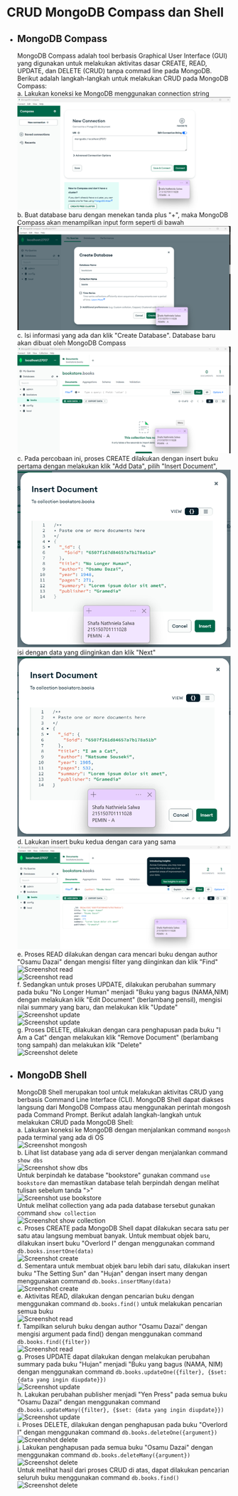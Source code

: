 # CRUD MongoDB Compass dan Shell

* ## MongoDB Compass
  MongoDB Compass adalah tool berbasis Graphical User Interface (GUI) yang digunakan untuk melakukan aktivitas dasar CREATE, READ, UPDATE, dan DELETE (CRUD) tanpa commad line pada MongoDB. Berikut adalah langkah-langkah untuk melakukan CRUD pada MongoDB Compass: <br>
  a. Lakukan koneksi ke MongoDB menggunakan connection string <br>
     ![Screenshot](../Screenshot2/1.png) <br>
  b. Buat database baru dengan menekan tanda plus "+", maka MongoDB Compass akan menampilkan input form seperti di bawah <br>
     ![Screenshot](../Screenshot2/2.png) <br>
  c. Isi informasi yang ada dan klik "Create Database". Database baru akan dibuat oleh MongoDB Compass <br>
     ![Screenshot](../Screenshot2/3.png) <br>
  c. Pada percobaan ini, proses CREATE dilakukan dengan insert buku pertama dengan melakukan klik "Add Data", pilih "Insert Document", <br>
     ![Screenshot](../Screenshot2/4.png) <br>
  isi dengan data yang diinginkan dan klik "Next" <br>
     ![Screenshot](../Screenshot2/5.png) <br>
  d. Lakukan insert buku kedua dengan cara yang sama <br>
     ![Screenshot](../Screenshot2/7.png) <br>
  e. Proses READ dilakukan dengan cara mencari buku dengan author "Osamu Dazai" dengan mengisi filter yang diinginkan dan klik "Find" <br>
     ![Screenshot read](../Laprak2/7.PNG) <br>
     ![Screenshot read](../Laprak2/8.PNG) <br>
  f. Sedangkan untuk proses UPDATE, dilakukan perubahan summary pada buku "No Longer Human" menjadi "Buku yang bagus (NAMA,NIM) dengan melakukan klik "Edit Document" (berlambang pensil), mengisi nilai summary yang baru, dan melakukan klik "Update" <br>
     ![Screenshot update](../Laprak2/9.PNG) <br>
     ![Screenshot update](../Laprak2/10.PNG) <br>
  g. Proses DELETE, dilakukan dengan cara penghapusan pada buku "I Am a Cat" dengan melakukan klik "Remove Document" (berlambang tong sampah) dan melakukan klik "Delete" <br>
     ![Screenshot delete](../Laprak2/11.PNG) <br>
     
* ## MongoDB Shell
  MongoDB Shell merupakan tool untuk melakukan aktivitas CRUD yang berbasis Command Line Interface (CLI). MongoDB Shell dapat diakses langsung dari MongoDB Compass atau menggunakan perintah mongosh pada Command Prompt. Berikut adalah langkah-langkah untuk melakukan CRUD pada MongoDB Shell: <br>
  a. Lakukan koneksi ke MongoDB dengan menjalankan command ```mongosh``` pada terminal yang ada di OS <br>
     ![Screenshot mongosh](../Laprak2/12.PNG) <br>
  b. Lihat list database yang ada di server dengan menjalankan command ```show dbs``` <br>
     ![Screenshot show dbs](../Laprak2/13.PNG) <br>
    Untuk berpindah ke database "bookstore" gunakan command ```use bookstore``` dan memastikan database telah berpindah dengan melihat tulisan sebelum tanda ">" <br>
     ![Screenshot use bookstore](../Laprak2/14.PNG) <br>
  Untuk melihat collection yang ada pada database tersebut gunakan command ```show collection``` <br>
     ![Screenshot show collection](../Laprak2/15.PNG) <br>
  c. Proses CREATE pada MongoDB Shell dapat dilakukan secara satu per satu atau langsung membuat banyak. Untuk membuat objek baru, dilakukan insert buku "Overlord I" dengan menggunakan command ```db.books.insertOne(data)``` <br>
     ![Screenshot create](../Laprak2/16.PNG) <br>
  d. Sementara untuk membuat objek baru lebih dari satu, dilakukan insert buku "The Setting Sun" dan "Hujan" dengan insert many dengan menggunakan command ```db.books.insertMany(data)``` <br>
     ![Screenshot create](../Laprak2/17.PNG) <br>
  e. Aktivitas READ, dilakukan dengan pencarian buku dengan menggunakan command ```db.books.find()``` untuk melakukan pencarian semua buku <br>
     ![Screenshot read](../Laprak2/18.PNG) <br>
  f. Tampilkan seluruh buku dengan author "Osamu Dazai" dengan mengisi argument pada find() dengan menggunakan command ```db.books.find({filter})``` <br>
     ![Screenshot read](../Laprak2/19.PNG) <br>
  g. Proses UPDATE dapat dilakukan dengan melakukan perubahan summary pada buku "Hujan" menjadi "Buku yang bagus (NAMA, NIM) dengan menggunakan command ```db.books.updateOne({filter}, {$set: {data yang ingin diupdate}})``` <br>
     ![Screenshot update](../Laprak2/20.PNG) <br>
  h. Lakukan perubahan publisher menjadi "Yen Press" pada semua buku "Osamu Dazai" dengan menggunakan command ```db.books.updateMany({filter}, {$set: {data yang ingin diupdate}})``` <br>
     ![Screenshot update](../Laprak2/21.PNG) <br>
  i. Proses DELETE, dilakukan dengan penghapusan pada buku "Overlord I" dengan menggunakan command ```db.books.deleteOne({argument})``` <br>
     ![Screenshot delete](../Laprak2/22.PNG) <br>
  j. Lakukan penghapusan pada semua buku "Osamu Dazai" dengan menggunakan command ```db.books.deleteMany({argument})``` <br>
     ![Screenshot delete](../Laprak2/23.PNG) <br>
Untuk melihat hasil dari proses CRUD di atas, dapat dilakukan pencarian seluruh buku menggunakan command ```db.books.find()```
     ![Screenshot delete](../Laprak2/24.PNG) <br>
